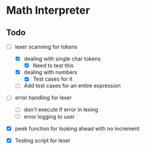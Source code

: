 # Math Interpreter



## Todo

* [ ] lexer scanning for tokens
  * [x] dealing with single char tokens
    * [X] Need to test this
  * [x] dealing with numbers
    * [x] Test cases for it
  * [ ] Add test cases for an entire expression
* [ ] error handling for lexer
  * [ ] don't execute if error in lexing
  * [ ] error logging to user
* [x] peek function for looking ahead with no increment
* [x] Testing script for lexer

